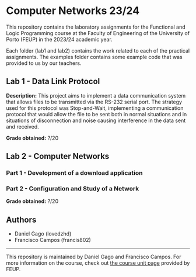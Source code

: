 # Computer Networks 23/24

This repository contains the laboratory assignments for the Functional and Logic Programming course at the Faculty of Engineering of the University of Porto (FEUP) in the 2023/24 academic year. 

Each folder (lab1 and lab2) contains the work related to each of the practical assignments. The examples folder contains some example code that was provided to us by our teachers.

## Lab 1 - Data Link Protocol

**Description:** This project aims to implement a data communication system that allows files to be transmitted via the RS-232 serial port.
The strategy used for this protocol was Stop-and-Wait, implementing a communication protocol that would allow the file to be sent both in normal situations and in situations of disconnection and noise causing interference in the data sent and received.

**Grade obtained:** ?/20

## Lab 2 - Computer Networks

### Part 1 - Development of a download application

### Part 2 - Configuration and Study of a Network

**Grade obtained:** ?/20

## Authors

- Daniel Gago (lovedzhd)
- Francisco Campos (francis802)

---

This repository is maintained by Daniel Gago and Francisco Campos. For more information on the course, check out [the course unit page](https://sigarra.up.pt/feup/pt/ucurr_geral.ficha_uc_view?pv_ocorrencia_id=520330) provided by FEUP.
